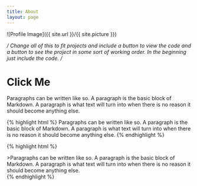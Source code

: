 ```yaml
---
title: About
layout: page
---
```

![Profile Image]({{ site.url }}/{{ site.picture }})

*/ Change all of this to fit projects and include a button to view the code and
a button to see the project in some sort of working order.  In the beginning just
include the code. /*

<h1><paper-button>Click Me</paper-button></h1>

<span class="evidence">Paragraphs can be written like so. A paragraph is the basic block of Markdown. A paragraph is what text will turn into when there is no reason it should become anything else.</span>

{% highlight html %}
<span class="evidence">Paragraphs can be written like so. A paragraph is the basic block of Markdown. A paragraph is what text will turn into when there is no reason it should become anything else.</span>
{% endhighlight %}

{% highlight html %}
<div class="breaker">>Paragraphs can be written like so. A paragraph is the basic block of Markdown. A paragraph is what text will turn into when there is no reason it should become anything else.</div>
{% endhighlight %}
